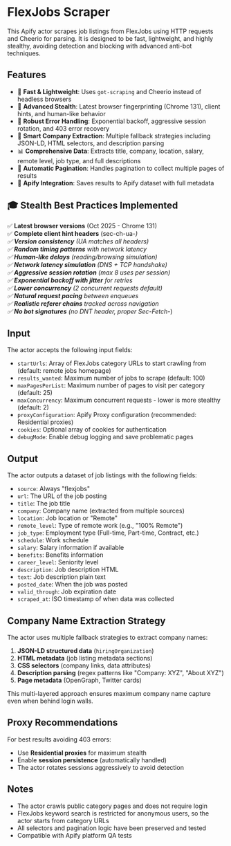# FlexJobs Scraper

This Apify actor scrapes job listings from FlexJobs using HTTP requests and Cheerio for parsing. It is designed to be fast, lightweight, and highly stealthy, avoiding detection and blocking with advanced anti-bot techniques.

## Features

- 🚀 **Fast & Lightweight**: Uses `got-scraping` and Cheerio instead of headless browsers
- 🥷 **Advanced Stealth**: Latest browser fingerprinting (Chrome 131), client hints, and human-like behavior
- 🔄 **Robust Error Handling**: Exponential backoff, aggressive session rotation, and 403 error recovery
- 🎯 **Smart Company Extraction**: Multiple fallback strategies including JSON-LD, HTML selectors, and description parsing
- 📊 **Comprehensive Data**: Extracts title, company, location, salary, remote level, job type, and full descriptions
- 🔗 **Automatic Pagination**: Handles pagination to collect multiple pages of results
- 💾 **Apify Integration**: Saves results to Apify dataset with full metadata

## 🎓 Stealth Best Practices Implemented

✅ **Latest browser versions** (Oct 2025 - Chrome 131)  
✅ **Complete client hint headers** (sec-ch-ua-*)  
✅ **Version consistency** (UA matches all headers)  
✅ **Random timing patterns** with network latency  
✅ **Human-like delays** (reading/browsing simulation)  
✅ **Network latency simulation** (DNS + TCP handshake)  
✅ **Aggressive session rotation** (max 8 uses per session)  
✅ **Exponential backoff with jitter** for retries  
✅ **Lower concurrency** (2 concurrent requests default)  
✅ **Natural request pacing** between enqueues  
✅ **Realistic referer chains** tracked across navigation  
✅ **No bot signatures** (no DNT header, proper Sec-Fetch-*)

## Input

The actor accepts the following input fields:

- `startUrls`: Array of FlexJobs category URLs to start crawling from (default: remote jobs homepage)
- `results_wanted`: Maximum number of jobs to scrape (default: 100)
- `maxPagesPerList`: Maximum number of pages to visit per category (default: 25)
- `maxConcurrency`: Maximum concurrent requests - lower is more stealthy (default: 2)
- `proxyConfiguration`: Apify Proxy configuration (recommended: Residential proxies)
- `cookies`: Optional array of cookies for authentication
- `debugMode`: Enable debug logging and save problematic pages

## Output

The actor outputs a dataset of job listings with the following fields:

- `source`: Always "flexjobs"
- `url`: The URL of the job posting
- `title`: The job title
- `company`: Company name (extracted from multiple sources)
- `location`: Job location or "Remote"
- `remote_level`: Type of remote work (e.g., "100% Remote")
- `job_type`: Employment type (Full-time, Part-time, Contract, etc.)
- `schedule`: Work schedule
- `salary`: Salary information if available
- `benefits`: Benefits information
- `career_level`: Seniority level
- `description`: Job description HTML
- `text`: Job description plain text
- `posted_date`: When the job was posted
- `valid_through`: Job expiration date
- `scraped_at`: ISO timestamp of when data was collected

## Company Name Extraction Strategy

The actor uses multiple fallback strategies to extract company names:

1. **JSON-LD structured data** (`hiringOrganization`)
2. **HTML metadata** (job listing metadata sections)
3. **CSS selectors** (company links, data attributes)
4. **Description parsing** (regex patterns like "Company: XYZ", "About XYZ")
5. **Page metadata** (OpenGraph, Twitter cards)

This multi-layered approach ensures maximum company name capture even when behind login walls.

## Proxy Recommendations

For best results avoiding 403 errors:
- Use **Residential proxies** for maximum stealth
- Enable **session persistence** (automatically handled)
- The actor rotates sessions aggressively to avoid detection

## Notes

- The actor crawls public category pages and does not require login
- FlexJobs keyword search is restricted for anonymous users, so the actor starts from category URLs
- All selectors and pagination logic have been preserved and tested
- Compatible with Apify platform QA tests